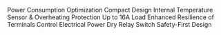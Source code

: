 Power Consumption Optimization
Compact Design
Internal Temperature Sensor & Overheating Protection
Up to 16A Load
Enhanced Resilience of Terminals
Control Electrical Power
Dry Relay Switch
Safety-First Design
